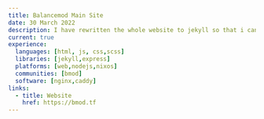 ```yaml
---
title: Balancemod Main Site
date: 30 March 2022
description: I have rewritten the whole website to jekyll so that i can work on it
current: true
experience:
  languages: [html, js, css,scss]
  libraries: [jekyll,express]
  platforms: [web,nodejs,nixos]
  communities: [bmod]
  software: [nginx,caddy]
links:
  - title: Website
    href: https://bmod.tf
---
```

